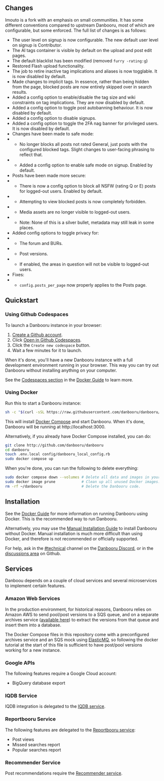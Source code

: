 ## Changes

Imouto is a fork with an emphasis on small communities. It has some different conventions compared to upstream Danbooru, most of which are configurable, but some enforced. The full list of changes is as follows:

- The user level on signup is now configurable. The new default user level on signup is Contributor.
- The AI tags container is visible by default on the upload and post edit pages.
- The default blacklist has been modified (removed `furry -rating:g`)
- Restored Flash upload functionality.
- The job to retire inactive tag implications and aliases is now togglable. It is now disabled by default.
- Made changes to implicit tags. In essence, rather than being hidden from the page, blocked posts are now entirely skipped over in search results.
- Added a config option to enable/disable the tag size and wiki constraints on tag implications. They are now disabled by default.
- Added a config option to toggle post autobanning behaviour. It is now disabled by default.
- Added a config option to disable signups.
- Added a config option to toggle the 2FA nag banner for privileged users. It is now disabled by default.
- Changes have been made to safe mode:
- - No longer blocks all posts not rated General, just posts with the configured blocked tags. Slight changes to user-facing phrasing to reflect that.
- - Added a config option to enable safe mode on signup. Enabled by default.
- Posts have been made more secure:
- - There is now a config option to block all NSFW (rating Q or E) posts for logged-out users. Enabled by default.
- - Attempting to view blocked posts is now completely forbidden.
- - Media assets are no longer visible to logged-out users.
- - Note: None of this is a silver bullet, metadata may still leak in some places.
- Added config options to toggle privacy for:
- - The forum and BURs.
- - Post versions.
- - If enabled, the areas in question will not be visible to logged-out users.
- Fixes:
- - `config.posts_per_page` now properly applies to the Posts page.

## Quickstart

### Using Github Codespaces

To launch a Danbooru instance in your browser:

1. [Create a Github account](https://github.com/signup).
2. Click [Open in Github Codespaces](https://codespaces.new/danbooru/danbooru?quickstart=1).
3. Click the `Create new codespace` button.
4. Wait a few minutes for it to launch.

When it's done, you'll have a new Danbooru instance with a full development environment running in your browser. This way you can try out Danbooru without installing anything on your computer.

See the [Codespaces section](https://github.com/danbooru/danbooru/wiki/Docker-Guide#user-content-running-in-github-codespaces) in the [Docker Guide](https://github.com/danbooru/danbooru/wiki/Docker-Guide) to learn more.

### Using Docker

Run this to start a Danbooru instance:

```sh
sh -c "$(curl -sSL https://raw.githubusercontent.com/danbooru/danbooru/master/bin/setup)"
```

This will install [Docker Compose](https://docs.docker.com/compose/) and start Danbooru. When it's done, Danbooru will be running at http://localhost:3000.

Alternatively, if you already have Docker Compose installed, you can do:

```sh
git clone http://github.com/danbooru/danbooru
cd danbooru
touch .env.local config/danbooru_local_config.rb
sudo docker compose up
```

When you're done, you can run the following to delete everything:

```sh
sudo docker compose down --volumes # Delete all data and images in your Danbooru instance.
sudo docker image prune            # Clean up all unused Docker images.
rm -rf ~/danbooru                  # Delete the Danbooru code.
```

## Installation

See the [Docker Guide](https://github.com/danbooru/danbooru/wiki/Docker-Guide) for more information on running Danbooru using Docker. This is the recommended way to run Danbooru.

Alternatively, you may use the [Manual Installation Guide](https://github.com/danbooru/danbooru/wiki/Manual-Installation-Guide) to install Danbooru without Docker. Manual installation is much more difficult than using Docker, and therefore is not recommended or officially supported.

For help, ask in the [#technical](https://discord.com/channels/310432830138089472/310846683376517121) channel on the [Danbooru Discord](https://discord.gg/danbooru), or in the [discussions area](https://github.com/danbooru/danbooru/discussions) on Github.

## Services

Danboou depends on a couple of cloud services and several microservices to
implement certain features.

### Amazon Web Services

In the production environment, for historical reasons, Danbooru relies on Amazon AWS to send pool/post versions to a SQS queue, and on a separate archives service ([available here](https://github.com/danbooru/archives/)) to extract the versions from that queue and insert them into a database.

The Docker Compose files in this repository come with a preconfigured archives service and an SQS mock using [ElasticMQ](https://github.com/softwaremill/elasticmq), so following the docker tutorial at the start of this file is sufficient to have post/pool versions working for a new instance.

### Google APIs

The following features require a Google Cloud account:

* BigQuery database export

### IQDB Service

IQDB integration is delegated to the [IQDB service](https://github.com/danbooru/iqdb).

### Reportbooru Service

The following features are delegated to the [Reportbooru service](https://github.com/danbooru/reportbooru):

* Post views
* Missed searches report
* Popular searches report

### Recommender Service

Post recommendations require the [Recommender service](https://github.com/danbooru/recommender).
